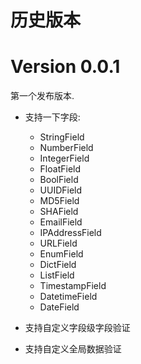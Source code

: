 # 历史版本

# Version 0.0.1

第一个发布版本.

- 支持一下字段:

    - StringField
    - NumberField
    - IntegerField
    - FloatField
    - BoolField
    - UUIDField
    - MD5Field
    - SHAField
    - EmailField
    - IPAddressField
    - URLField
    - EnumField
    - DictField
    - ListField
    - TimestampField
    - DatetimeField
    - DateField

- 支持自定义字段级字段验证

- 支持自定义全局数据验证